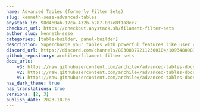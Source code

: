 ```yaml
---
name: Advanced Tables (formerly Filter Sets)
slug: kenneth-sese-advanced-tables
anystack_id: 98d460ab-17ca-432b-b287-087e8f1a8ec7
checkout_url: https://checkout.anystack.sh/filament-filter-sets
author_slug: kenneth-sese
categories: [table-builder, panel-builder]
description: Supercharge your tables with powerful features like user customizable views, enhanced filter tabs, reorderable columns, convenient view management, and more. Compatible with Resource Panel Tables, Relation Managers, Table Widgets, and Table Builder!
discord_url: https://discord.com/channels/883083792112300104/1093480983988281394
github_repository: archilex/filament-filter-sets
docs_urls: 
    v3: https://raw.githubusercontent.com/archilex/advanced-tables-docs/main/README.md
    v2: https://raw.githubusercontent.com/archilex/advanced-tables-docs/main/v2.md
    v1: https://raw.githubusercontent.com/archilex/advanced-tables-docs/main/v1.md
has_dark_theme: true
has_translations: true
versions: [2, 3]
publish_date: 2023-10-06
---
```

